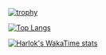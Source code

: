 [![trophy](https://github-profile-trophy.vercel.app/?username=B1ssultanov&theme=onedark)](https://github.com/ryo-ma/github-profile-trophy)

<!--[![Anurag's GitHub stats](https://github-readme-stats.vercel.app/api?username=B1ssultanov&theme=highcontrast&show_icons=true)](https://github.com/anuraghazra/github-readme-stats) -->

[![Top Langs](https://github-readme-stats.vercel.app/api/top-langs/?username=B1ssultanov&theme=highcontrast&show_icons=true)](https://github.com/anuraghazra/github-readme-stats)

[![Harlok's WakaTime stats](https://github-readme-stats.vercel.app/api/wakatime?username=B1ssultanov)](https://github.com/anuraghazra/github-readme-stats)

